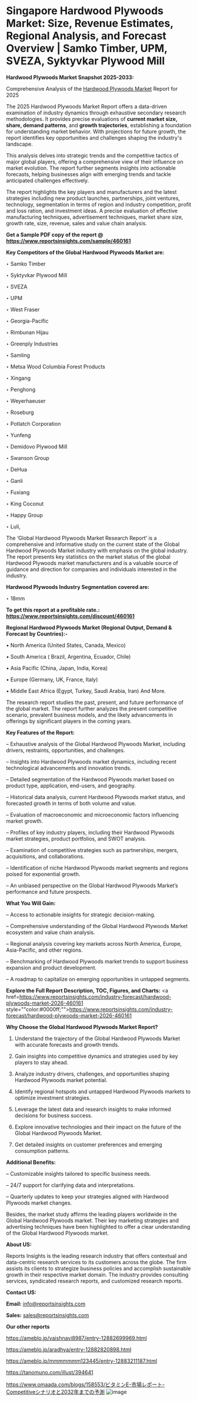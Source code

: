 # Singapore Hardwood Plywoods Market: Size, Revenue Estimates, Regional Analysis, and Forecast Overview | Samko Timber, UPM, SVEZA, Syktyvkar Plywood Mill

<strong>Hardwood Plywoods Market Snapshot 2025-2033:</strong>

Comprehensive Analysis of the <a href=https://www.reportsinsights.com/sample/460161>Hardwood Plywoods Market</a> Report for 2025

The 2025 Hardwood Plywoods Market Report offers a data-driven examination of industry dynamics through exhaustive secondary research methodologies. It provides precise evaluations of <strong>current market size, share, demand patterns</strong>, and <strong>growth trajectories</strong>, establishing a foundation for understanding market behavior. With projections for future growth, the report identifies key opportunities and challenges shaping the industry's landscape.

This analysis delves into strategic trends and the competitive tactics of major global players, offering a comprehensive view of their influence on market evolution. The report further segments insights into actionable forecasts, helping businesses align with emerging trends and tackle anticipated challenges effectively.

The report highlights the key players and manufacturers and the latest strategies including new product launches, partnerships, joint ventures, technology, segmentation in terms of region and industry competition, profit and loss ration, and investment ideas. A precise evaluation of effective manufacturing techniques, advertisement techniques, market share size, growth rate, size, revenue, sales and value chain analysis.

<strong>Get a Sample PDF copy of the report @ <a href=https://www.reportsinsights.com/sample/460161 style=color:#0000ff;>https://www.reportsinsights.com/sample/460161</a></strong>

<strong>Key Competitors of the Global Hardwood Plywoods Market are:</strong>

‣ Samko Timber

‣ Syktyvkar Plywood Mill

‣ SVEZA

‣ UPM

‣ West Fraser

‣ Georgia-Pacific

‣ Rimbunan Hijau

‣ Greenply Industries

‣ Samling

‣ Metsa Wood Columbia Forest Products

‣ Xingang

‣ Penghong

‣ Weyerhaeuser

‣ Roseburg

‣ Potlatch Corporation

‣ Yunfeng

‣ Demidovo Plywood Mill

‣ Swanson Group

‣ DeHua

‣ Ganli

‣ Fuxiang

‣ King Coconut

‣ Happy Group

‣ Luli,

The ‘Global Hardwood Plywoods Market Research Report’ is a comprehensive and informative study on the current state of the Global Hardwood Plywoods Market industry with emphasis on the global industry. The report presents key statistics on the market status of the global Hardwood Plywoods market manufacturers and is a valuable source of guidance and direction for companies and individuals interested in the industry.

<strong>Hardwood Plywoods Industry Segmentation covered are:</strong>

‣ 18mm

<strong>To get this report at a profitable rate.: <a href=https://www.reportsinsights.com/discount/460161 style=color:#0000ff;>https://www.reportsinsights.com/discount/460161</a></strong>

<strong>Regional Hardwood Plywoods Market (Regional Output, Demand &amp; Forecast by Countries):-</strong>

• North America (United States, Canada, Mexico)

• South America ( Brazil, Argentina, Ecuador, Chile)

• Asia Pacific (China, Japan, India, Korea)

• Europe (Germany, UK, France, Italy)

• Middle East Africa (Egypt, Turkey, Saudi Arabia, Iran) And More.

The research report studies the past, present, and future performance of the global market. The report further analyzes the present competitive scenario, prevalent business models, and the likely advancements in offerings by significant players in the coming years.

<strong>Key Features of the Report:</strong>

– Exhaustive analysis of the Global Hardwood Plywoods Market, including drivers, restraints, opportunities, and challenges.

– Insights into Hardwood Plywoods market dynamics, including recent technological advancements and innovation trends.

– Detailed segmentation of the Hardwood Plywoods market based on product type, application, end-users, and geography.

– Historical data analysis, current Hardwood Plywoods market status, and forecasted growth in terms of both volume and value.

– Evaluation of macroeconomic and microeconomic factors influencing market growth.

– Profiles of key industry players, including their Hardwood Plywoods market strategies, product portfolios, and SWOT analysis.

– Examination of competitive strategies such as partnerships, mergers, acquisitions, and collaborations.

– Identification of niche Hardwood Plywoods market segments and regions poised for exponential growth.

– An unbiased perspective on the Global Hardwood Plywoods Market’s performance and future prospects.

<strong>What You Will Gain:</strong>

– Access to actionable insights for strategic decision-making.

– Comprehensive understanding of the Global Hardwood Plywoods Market ecosystem and value chain analysis.

– Regional analysis covering key markets across North America, Europe, Asia-Pacific, and other regions.

– Benchmarking of Hardwood Plywoods market trends to support business expansion and product development.

– A roadmap to capitalize on emerging opportunities in untapped segments.

<strong>Explore the Full Report Description, TOC, Figures, and Charts:</strong>
<a href=https://www.reportsinsights.com/industry-forecast/hardwood-plywoods-market-2026-460161 style=""color:#0000ff;"">https://www.reportsinsights.com/industry-forecast/hardwood-plywoods-market-2026-460161</a>

<strong>Why Choose the Global Hardwood Plywoods Market Report?</strong>

1. Understand the trajectory of the Global Hardwood Plywoods Market with accurate forecasts and growth trends.

2. Gain insights into competitive dynamics and strategies used by key players to stay ahead.

3. Analyze industry drivers, challenges, and opportunities shaping Hardwood Plywoods market potential.

4. Identify regional hotspots and untapped Hardwood Plywoods markets to optimize investment strategies.

5. Leverage the latest data and research insights to make informed decisions for business success.

6. Explore innovative technologies and their impact on the future of the Global Hardwood Plywoods Market.

7. Get detailed insights on customer preferences and emerging consumption patterns.

<strong>Additional Benefits:</strong>

– Customizable insights tailored to specific business needs.

– 24/7 support for clarifying data and interpretations.

– Quarterly updates to keep your strategies aligned with Hardwood Plywoods market changes.

Besides, the market study affirms the leading players worldwide in the Global Hardwood Plywoods market. Their key marketing strategies and advertising techniques have been highlighted to offer a clear understanding of the Global Hardwood Plywoods market.

<strong><strong>About US</strong>:</strong>

Reports Insights is the leading research industry that offers contextual and data-centric research services to its customers across the globe. The firm assists its clients to strategize business policies and accomplish sustainable growth in their respective market domain. The industry provides consulting services, syndicated research reports, and customized research reports.

<strong>Contact US:</strong>

<p class=><b>Email:</b> <a href=mailto:info@reportsinsights.com>info@reportsinsights.com</a></p>
<p class=><b>Sales:</b> <a href=mailto:sales@reportsinsights.com>sales@reportsinsights.com</a></p>

<strong>Our other reports</strong>

<a href=https://ameblo.jp/vaishnavi8987/entry-12882699969.html>https://ameblo.jp/vaishnavi8987/entry-12882699969.html</a>

<a href=https://ameblo.jp/aradhya/entry-12882820898.html>https://ameblo.jp/aradhya/entry-12882820898.html</a>

<a href=https://ameblo.jp/mmmmmmm123445/entry-12883211187.html>https://ameblo.jp/mmmmmmm123445/entry-12883211187.html</a>

<a href=https://tanomuno.com/illust/394641>https://tanomuno.com/illust/394641</a>

<a href=https://www.omaada.com/blogs/158553/ビタミンE-市場レポート-Competitiveシナリオと2032年までの予測>https://www.omaada.com/blogs/158553/ビタミンE-市場レポート-Competitiveシナリオと2032年までの予測</a>
![image](https://github.com/user-attachments/assets/cf2b157c-e7a5-4d60-bdf1-128dceb091fe)
